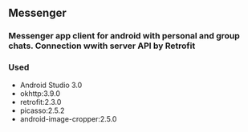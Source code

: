 ## Messenger

### Messenger app client for android with personal and group chats. Connection wwith server API by Retrofit

### Used
- Android Studio 3.0
- okhttp:3.9.0
- retrofit:2.3.0
- picasso:2.5.2
- android-image-cropper:2.5.0

